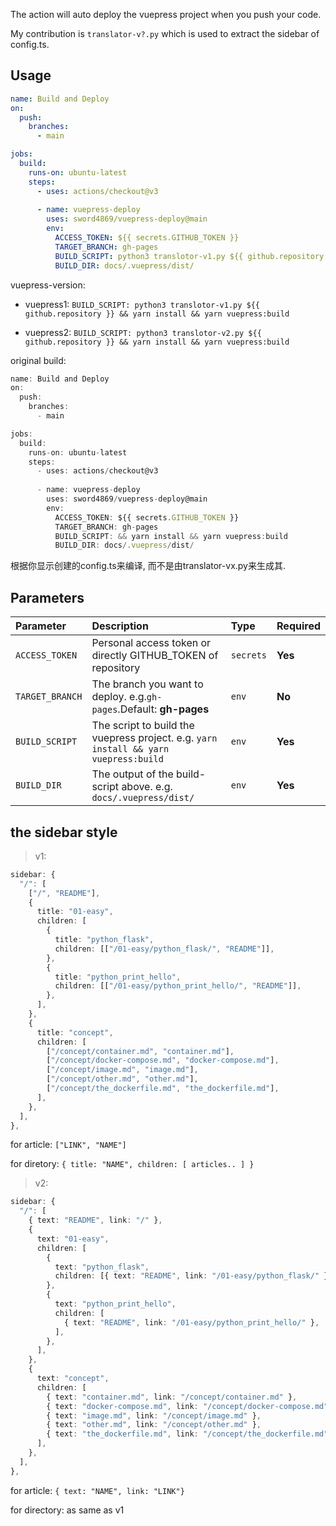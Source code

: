 The action will auto deploy the vuepress project when you push your code. 

My contribution is `translator-v?.py` which is used to extract the sidebar of config.ts.

## Usage
```yml
name: Build and Deploy
on: 
  push:
    branches:
      - main

jobs:
  build:
    runs-on: ubuntu-latest
    steps:
      - uses: actions/checkout@v3
      
      - name: vuepress-deploy
        uses: sword4869/vuepress-deploy@main
        env:
          ACCESS_TOKEN: ${{ secrets.GITHUB_TOKEN }}
          TARGET_BRANCH: gh-pages
          BUILD_SCRIPT: python3 translotor-v1.py ${{ github.repository }} && yarn install && yarn vuepress:build
          BUILD_DIR: docs/.vuepress/dist/
```

vuepress-version:
          
- vuepress1: `BUILD_SCRIPT: python3 translotor-v1.py ${{ github.repository }} && yarn install && yarn vuepress:build`

- vuepress2: `BUILD_SCRIPT: python3 translotor-v2.py ${{ github.repository }} && yarn install && yarn vuepress:build`

original build:

```ts
name: Build and Deploy
on: 
  push:
    branches:
      - main

jobs:
  build:
    runs-on: ubuntu-latest
    steps:
      - uses: actions/checkout@v3
      
      - name: vuepress-deploy
        uses: sword4869/vuepress-deploy@main
        env:
          ACCESS_TOKEN: ${{ secrets.GITHUB_TOKEN }}
          TARGET_BRANCH: gh-pages
          BUILD_SCRIPT: && yarn install && yarn vuepress:build
          BUILD_DIR: docs/.vuepress/dist/
```

根据你显示创建的config.ts来编译, 而不是由translator-vx.py来生成其.


## Parameters

|  Parameter |  Description | Type | Required
| :------------ | :------------ |:------------ |:------------ |
| `ACCESS_TOKEN` | Personal access token or directly GITHUB_TOKEN of repository| `secrets`  |  **Yes** |
| `TARGET_BRANCH` | The branch you want to deploy. e.g.`gh-pages`.Default: **gh-pages** | `env` | **No** |
| `BUILD_SCRIPT` | The script to build the vuepress project. e.g. `yarn install && yarn vuepress:build` | `env` | **Yes** |
| `BUILD_DIR` | The output of the build-script above. e.g. `docs/.vuepress/dist/` | `env` | **Yes** |

## the sidebar style

> v1: 

```ts
sidebar: {
  "/": [
    ["/", "README"],
    {
      title: "01-easy",
      children: [
        {
          title: "python_flask",
          children: [["/01-easy/python_flask/", "README"]],
        },
        {
          title: "python_print_hello",
          children: [["/01-easy/python_print_hello/", "README"]],
        },
      ],
    },
    {
      title: "concept",
      children: [
        ["/concept/container.md", "container.md"],
        ["/concept/docker-compose.md", "docker-compose.md"],
        ["/concept/image.md", "image.md"],
        ["/concept/other.md", "other.md"],
        ["/concept/the_dockerfile.md", "the_dockerfile.md"],
      ],
    },
  ],
},
```
for article: `["LINK", "NAME"]`

for diretory: `{ title: "NAME", children: [ articles.. ] }`

> v2:

```ts
sidebar: {
  "/": [
    { text: "README", link: "/" },
    {
      text: "01-easy",
      children: [
        {
          text: "python_flask",
          children: [{ text: "README", link: "/01-easy/python_flask/" }],
        },
        {
          text: "python_print_hello",
          children: [
            { text: "README", link: "/01-easy/python_print_hello/" },
          ],
        },
      ],
    },
    {
      text: "concept",
      children: [
        { text: "container.md", link: "/concept/container.md" },
        { text: "docker-compose.md", link: "/concept/docker-compose.md" },
        { text: "image.md", link: "/concept/image.md" },
        { text: "other.md", link: "/concept/other.md" },
        { text: "the_dockerfile.md", link: "/concept/the_dockerfile.md" },
      ],
    },
  ],
},
```

for article: `{ text: "NAME", link: "LINK"}`

for directory: as same as v1